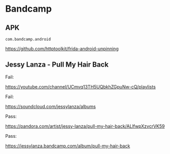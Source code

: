 # Bandcamp

## APK

~~~
com.bandcamp.android
~~~

https://github.com/httptoolkit/frida-android-unpinning

## Jessy Lanza - Pull My Hair Back

Fail:

https://youtube.com/channel/UCmvq13TH5UQbkhZGpuNw-cQ/playlists

Fail:

https://soundcloud.com/jessylanza/albums

Pass:

https://pandora.com/artist/jessy-lanza/pull-my-hair-back/ALlfwpXzvcrVK59

Pass:

https://jessylanza.bandcamp.com/album/pull-my-hair-back
